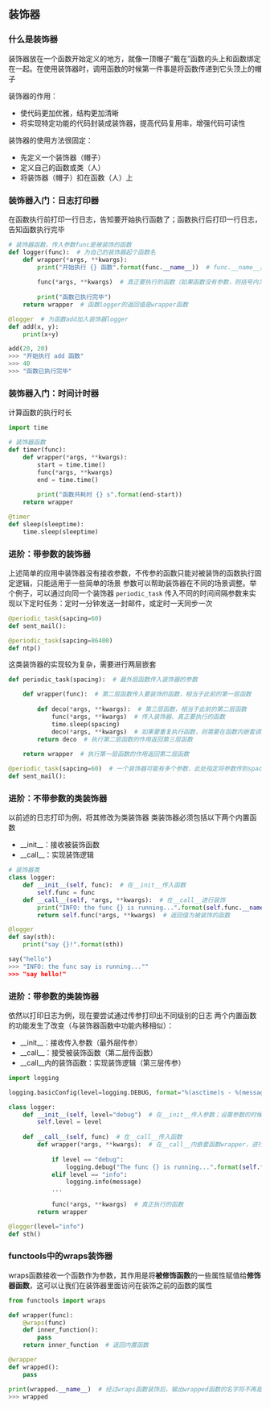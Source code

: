 ## 装饰器
### 什么是装饰器
装饰器放在一个函数开始定义的地方，就像一顶帽子“戴在”函数的头上和函数绑定在一起。在使用装饰器时，调用函数的时候第一件事是将函数传递到它头顶上的帽子

装饰器的作用：
* 使代码更加优雅，结构更加清晰
* 将实现特定功能的代码封装成装饰器，提高代码复用率，增强代码可读性

装饰器的使用方法很固定：
* 先定义一个装饰器（帽子）
* 定义自己的函数或类（人）
* 将装饰器（帽子）扣在函数（人）上
### 装饰器入门：日志打印器
在函数执行前打印一行日志，告知要开始执行函数了；函数执行后打印一行日志，告知函数执行完毕
```python
# 装饰器函数，传入参数func是被装饰的函数
def logger(func):  # 为自己的装饰器起个函数名
	def wrapper(*args, **kwargs):
		print("开始执行 {} 函数".format(func.__name__))  # func.__name__获取函数名字
		
		func(*args, **kwargs)  # 真正要执行的函数（如果函数没有参数，则括号内为空）
		
		print("函数已执行完毕")
	return wrapper  # 函数logger的返回值是wrapper函数

@logger  # 为函数add加入装饰器logger
def add(x, y):
	print(x+y)

add(20, 20)
>>> "开始执行 add 函数"
>>> 40
>>> "函数已执行完毕"
```
### 装饰器入门：时间计时器
计算函数的执行时长
```python
import time

# 装饰器函数
def timer(func):
	def wrapper(*args, **kwargs):
		start = time.time()
		func(*args, **kwargs)
		end = time.time()
		
		print("函数共耗时 {} s".format(end-start))
	return wrapper

@timer
def sleep(sleeptime):
	time.sleep(sleeptime)
```
### 进阶：带参数的装饰器
上述简单的应用中装饰器没有接收参数，不传参的函数只能对被装饰的函数执行固定逻辑，只能适用于一些简单的场景
参数可以帮助装饰器在不同的场景调整。举个例子，可以通过向同一个装饰器 ```periodic_task``` 传入不同的时间间隔参数来实现以下定时任务：定时一分钟发送一封邮件，或定时一天同步一次
```python
@periodic_task(sapcing=60)
def sent_mail():

@periodic_task(sapcing=86400)
def ntp()
```
这类装饰器的实现较为复杂，需要进行两层嵌套
```python
def periodic_task(spacing):  # 最外层函数传入装饰器的参数

	def wrapper(func):  # 第二层函数传入要装饰的函数，相当于此前的第一层函数
	
		def deco(*args, **kwargs):  # 第三层函数，相当于此前的第二层函数
			func(*args, **kwargs)  # 传入装饰器、真正要执行的函数
			time.sleep(spacing)
			deco(*args, **kwargs)  # 如果要重复执行函数，则需要在函数内嵌套调用函数deco
		return deco  # 执行第二层函数的作用返回第三层函数
		
	return wrapper  # 执行第一层函数的作用返回第二层函数

@periodic_task(sapcing=60)  # 一个装饰器可能有多个参数，此处指定将参数传到spacing中
def sent_mail():
```
### 进阶：不带参数的类装饰器
以前述的日志打印为例，将其修改为类装饰器
类装饰器必须包括以下两个内置函数
* \_\_init\_\_：接收被装饰函数
* \_\_call\_\_：实现装饰逻辑
```python
# 装饰器类
class logger:
	def __init__(self, func):  # 在__init__传入函数
		self.func = func
	def __call__(self, *args, **kwargs):  # 在__call__进行装饰
		print("INFO: the func {} is running...".format(self.func.__name__))  # 装饰内容
		return self.func(*args, **kwargs)  # 返回值为被装饰的函数

@logger
def say(sth):
	print("say {}!".format(sth))

say("hello")
>>> "INFO: the func say is running...""
>>> "say hello!"
```
### 进阶：带参数的类装饰器
依然以打印日志为例，现在要尝试通过传参打印出不同级别的日志
两个内置函数的功能发生了改变（与装饰器函数中功能内移相似）：
* \_\_init\_\_：接收传入参数（最外层传参）
* \_\_call\_\_：接受被装饰函数（第二层传函数）
* \_\_call\_\_内的装饰函数：实现装饰逻辑（第三层传参）
```python
import logging

logging.basicConfig(level=logging.DEBUG, format="%(asctime)s - %(message)s")  # 设置日志格式

class logger:
	def __init__(self, level="debug")  # 在__init__传入参数；设置参数的时候，也可以指定默认值
		self.level = level
	
	def __call__(self, func)  # 在__call__传入函数
		def wrapper(*args, **kwargs):  # 在__call__内嵌套函数wrapper，进行装饰
						
			if level == "debug":
				logging.debug("The func {} is running...".format(self.func.__name__)))
			elif level == "info":
				logging.info(message)
			...
			
			func(*args, **kwargs)  # 真正执行的函数
		return wrapper

@logger(level="info")
def sth()
```
### functools中的wraps装饰器
wraps函数接收一个函数作为参数，其作用是将**被修饰函数**的一些属性赋值给**修饰器函数**，这可以让我们在装饰器里面访问在装饰之前的函数的属性
```python
from functools import wraps

def wrapper(func):
	@wraps(func)
	def inner_function():
		pass
	return inner_function  # 返回内置函数

@wrapper
def wrapped():
	pass

print(wrapped.__name__)  # 经过wraps函数装饰后，输出wrapped函数的名字将不再是inner_function
>>> wrapped
```